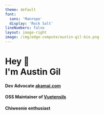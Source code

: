 ```yaml
---
theme: default
font:
  sans: 'Manrope'
  display: 'Rock Salt'
lineNumbers: false
layout: image-right
image: /img/edge-compute/austin-gil-bio.png
---
```


<h1 class="text-4xl mt-10">Hey 👋<br>I'm Austin Gil</h1>
<!-- <p class="mt-0 !mb-8">austingil.com | <logos-twitter/>@heyAustinGil</p> -->

<h4 class="mt-16 mb-4">Dev Advocate <a href="https://akamai.com">akamai.com</a></h4>
<h4 class="mb-4">OSS Maintainer of <a href="https://vuetensils.austingil.com">Vuetensils</a></h4>
<h4 class="mb-4">Chiweenie enthusiast</h4>

